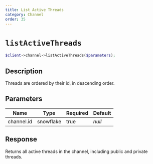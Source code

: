 ```yaml
---
title: List Active Threads
category: Channel
order: 35
---
```


# `listActiveThreads`

```php
$client->channel->listActiveThreads($parameters);
```

## Description

Threads are ordered by their id, in descending order.

## Parameters


Name | Type | Required | Default
--- | --- | --- | ---
channel.id | snowflake | true | *null*

## Response

Returns all active threads in the channel, including public and private threads.

